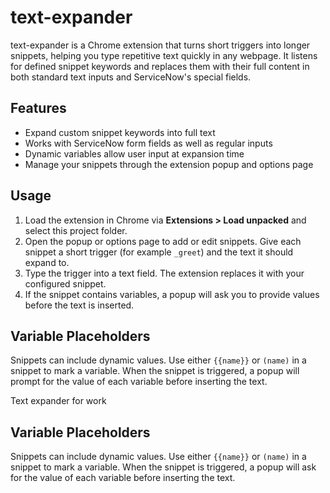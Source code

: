 # text-expander

text-expander is a Chrome extension that turns short triggers into longer
snippets, helping you type repetitive text quickly in any webpage. It listens
for defined snippet keywords and replaces them with their full content in both
standard text inputs and ServiceNow's special fields.

## Features

- Expand custom snippet keywords into full text
- Works with ServiceNow form fields as well as regular inputs
- Dynamic variables allow user input at expansion time
- Manage your snippets through the extension popup and options page

## Usage

1. Load the extension in Chrome via **Extensions > Load unpacked** and select
   this project folder.
2. Open the popup or options page to add or edit snippets. Give each snippet a
   short trigger (for example `_greet`) and the text it should expand to.
3. Type the trigger into a text field. The extension replaces it with your
   configured snippet.
4. If the snippet contains variables, a popup will ask you to provide values
   before the text is inserted.

## Variable Placeholders

Snippets can include dynamic values. Use either `{{name}}` or `(name)` in a
snippet to mark a variable. When the snippet is triggered, a popup will prompt
for the value of each variable before inserting the text.

Text expander for work

## Variable Placeholders

Snippets can include dynamic values. Use either `{{name}}` or `(name)` in a snippet to mark a variable. When the snippet is triggered, a popup will ask for the value of each variable before inserting the text.
